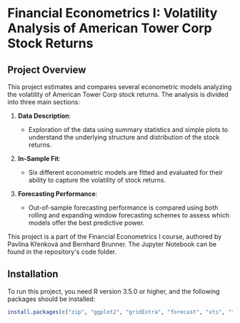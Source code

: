 # Financial Econometrics I: Volatility Analysis of American Tower Corp Stock Returns

## Project Overview

This project estimates and compares several econometric models analyzing the volatility of American Tower Corp stock returns. The analysis is divided into three main sections:

1. **Data Description**: 
   - Exploration of the data using summary statistics and simple plots to understand the underlying structure and distribution of the stock returns.
  
2. **In-Sample Fit**: 
   - Six different econometric models are fitted and evaluated for their ability to capture the volatility of stock returns.
  
3. **Forecasting Performance**: 
   - Out-of-sample forecasting performance is compared using both rolling and expanding window forecasting schemes to assess which models offer the best predictive power.

This project is a part of the Financial Econometrics I course, authored by Pavlína Křenková and Bernhard Brunner. The Jupyter Notebook can be found in the repository's code folder.

## Installation

To run this project, you need R version 3.5.0 or higher, and the following packages should be installed:

```R
install.packages(c("zip", "ggplot2", "gridExtra", "forecast", "xts", "tseries", "highfrequency", "lmtest", "sandwich", "zoo", "rugarch", "DescTools", "car"))
